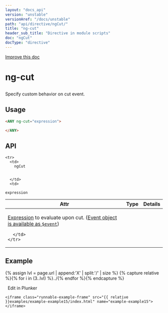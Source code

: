 ```yaml
---
layout: "docs_api"
version: "unstable"
versionHref: "/docs/unstable"
path: "api/directive/ngCut/"
title: "ng-cut"
header_sub_title: "Directive in module scripts"
doc: "ngCut"
docType: "directive"
---
```


<div class="improve-docs">
  <a href='https://github.com/Famous/famous-angular/edit/master/src/scripts/directives/fa-input.js#L696'>
    Improve this doc
  </a>
</div>





<h1 class="api-title">

  ng-cut



</h1>





Specify custom behavior on cut event.






  
<h2 id="usage">Usage</h2>
  
```html
<ANY ng-cut="expression">

</ANY>
```
  
  
<h2 id="api" style="clear:both;">API</h2>

<table class="table" style="margin:0;">
  <thead>
    <tr>
      <th>Attr</th>
      <th>Type</th>
      <th>Details</th>
    </tr>
  </thead>
  <tbody>
    
    <tr>
      <td>
        ngCut
        
        
      </td>
      <td>
        
  <code>expression</code>
      </td>
      <td>
        <p><a href="guide/expression">Expression</a> to evaluate upon
cut. (<a href="guide/expression#-event-">Event object is available as <code>$event</code></a>)</p>

        
      </td>
    </tr>
    
  </tbody>
</table>

  

  



<h2 id="example">Example</h2><p>

{% assign lvl = page.url | append:'X' | split:'/' | size %}
{% capture relative %}{% for i in (3..lvl) %}../{% endfor %}{% endcapture %}

<div>
  <a ng-click="openPlunkr('{{ relative }}examples/example-example15')" class="btn pull-right">
    <i class="glyphicon glyphicon-edit">&nbsp;</i>
    Edit in Plunker</a>
  <div class="runnable-example" path="examples/example-example15"
      
  >

   

    <iframe class="runnable-example-frame" src="{{ relative }}examples/example-example15/index.html" name="example-example15"></iframe>
  </div>
</div>


</p>



